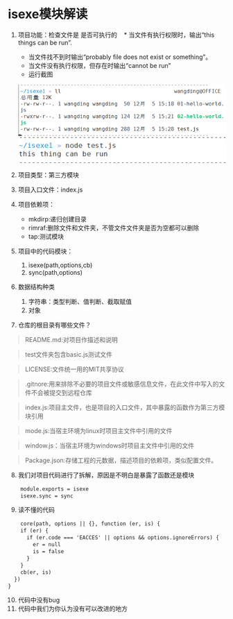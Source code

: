 # isexe模块解读
1. 项目功能：检查文件是 是否可执行的
    * 当文件有执行权限时，输出“this things can be run”.
    - 当文件找不到时输出“probably file does not exist or something”。
    - 当文件没有执行权限，但存在时输出“cannot be run”
    - 运行截图

    ![image](../img/isexe1.png)
    ![image](../img/isexe2.png)
2. 项目类型：第三方模块
3. 项目入口文件：index.js
4. 项目依赖项：
    - mkdirp:递归创建目录
    - rimraf:删除文件和文件夹，不管文件文件夹是否为空都可以删除
    - tap:测试模块
5. 项目中的代码模块：
    1.  isexe(path,options,cb)
    2.  sync(path,options)
6. 数据结构种类
    1. 字符串：类型判断、值判断、截取赋值
    2. 对象
7. 仓库的根目录有哪些文件？

> README.md:对项目作描述和说明
 
> test文件夹包含basic.js测试文件

> LICENSE:文件统一用的MIT共享协议

> .gitnore:用来排除不必要的项目文件或敏感信息文件，在此文件中写入的文件不会被提交到远程仓库

> index.js:项目主文件，也是项目的入口文件，其中暴露的函数作为第三方模块引用

> mode.js:当宿主环境为linux时项目主文件中引用的文件

> window.js：当宿主环境为windows时项目主文件中引用的文件

> Package.json:存储工程的元数据，描述项目的依赖项，类似配置文件。
    
8. 我们对项目代码进行了拆解，原因是不明白是暴露了函数还是模块
    
```
    module.exports = isexe
    isexe.sync = sync
```
9. 读不懂的代码
```
    core(path, options || {}, function (er, is) {
    if (er) {
      if (er.code === 'EACCES' || options && options.ignoreErrors) {
        er = null
        is = false
      }
    }
    cb(er, is)
  })
}
```
10. 代码中没有bug
11. 代码中我们为你认为没有可以改进的地方
